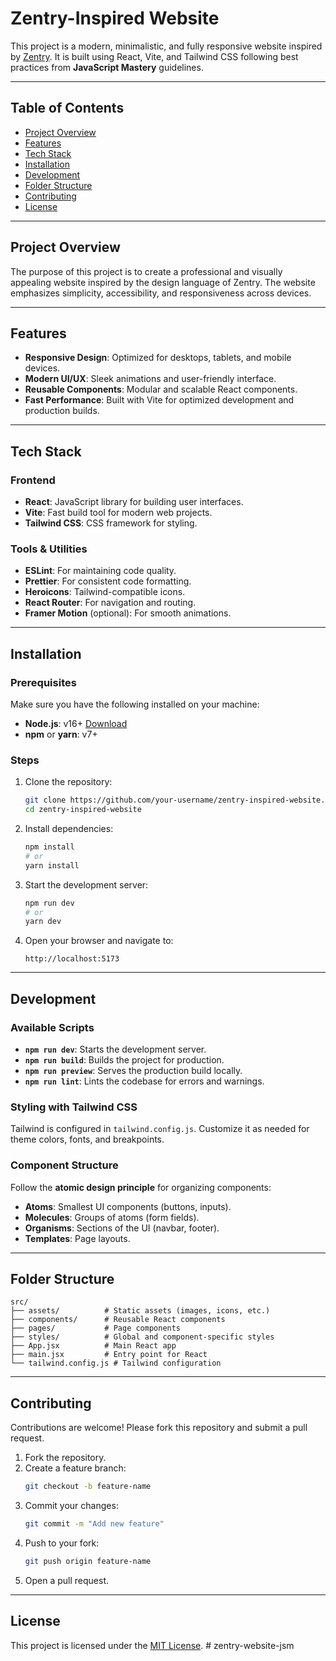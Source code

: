 # Zentry-Inspired Website

This project is a modern, minimalistic, and fully responsive website inspired by [Zentry](https://zentry.com/). It is built using React, Vite, and Tailwind CSS following best practices from **JavaScript Mastery** guidelines.

---

## Table of Contents

- [Project Overview](#project-overview)
- [Features](#features)
- [Tech Stack](#tech-stack)
- [Installation](#installation)
- [Development](#development)
- [Folder Structure](#folder-structure)
- [Contributing](#contributing)
- [License](#license)

---

## Project Overview
The purpose of this project is to create a professional and visually appealing website inspired by the design language of Zentry. The website emphasizes simplicity, accessibility, and responsiveness across devices.

---

## Features
- **Responsive Design**: Optimized for desktops, tablets, and mobile devices.
- **Modern UI/UX**: Sleek animations and user-friendly interface.
- **Reusable Components**: Modular and scalable React components.
- **Fast Performance**: Built with Vite for optimized development and production builds.

---

## Tech Stack

### Frontend
- **React**: JavaScript library for building user interfaces.
- **Vite**: Fast build tool for modern web projects.
- **Tailwind CSS**: CSS framework for styling.

### Tools & Utilities
- **ESLint**: For maintaining code quality.
- **Prettier**: For consistent code formatting.
- **Heroicons**: Tailwind-compatible icons.
- **React Router**: For navigation and routing.
- **Framer Motion** (optional): For smooth animations.

---

## Installation

### Prerequisites
Make sure you have the following installed on your machine:
- **Node.js**: v16+ [Download](https://nodejs.org/)
- **npm** or **yarn**: v7+

### Steps

1. Clone the repository:
   ```bash
   git clone https://github.com/your-username/zentry-inspired-website.git
   cd zentry-inspired-website
   ```

2. Install dependencies:
   ```bash
   npm install
   # or
   yarn install
   ```

3. Start the development server:
   ```bash
   npm run dev
   # or
   yarn dev
   ```

4. Open your browser and navigate to:
   ```
   http://localhost:5173
   ```

---

## Development

### Available Scripts

- **`npm run dev`**: Starts the development server.
- **`npm run build`**: Builds the project for production.
- **`npm run preview`**: Serves the production build locally.
- **`npm run lint`**: Lints the codebase for errors and warnings.

### Styling with Tailwind CSS
Tailwind is configured in `tailwind.config.js`. Customize it as needed for theme colors, fonts, and breakpoints.

### Component Structure
Follow the **atomic design principle** for organizing components:
- **Atoms**: Smallest UI components (buttons, inputs).
- **Molecules**: Groups of atoms (form fields).
- **Organisms**: Sections of the UI (navbar, footer).
- **Templates**: Page layouts.

---

## Folder Structure

```plaintext
src/
├── assets/          # Static assets (images, icons, etc.)
├── components/      # Reusable React components
├── pages/           # Page components
├── styles/          # Global and component-specific styles
├── App.jsx          # Main React app
├── main.jsx         # Entry point for React
└── tailwind.config.js # Tailwind configuration
```

---

## Contributing
Contributions are welcome! Please fork this repository and submit a pull request.

1. Fork the repository.
2. Create a feature branch:
   ```bash
   git checkout -b feature-name
   ```
3. Commit your changes:
   ```bash
   git commit -m "Add new feature"
   ```
4. Push to your fork:
   ```bash
   git push origin feature-name
   ```
5. Open a pull request.

---

## License
This project is licensed under the [MIT License](LICENSE).
#   z e n t r y - w e b s i t e - j s m 
 
 
